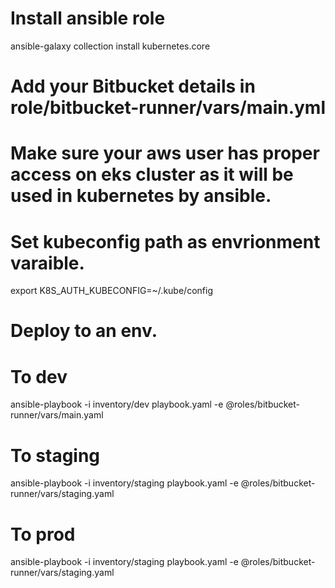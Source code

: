 # Install ansible role
ansible-galaxy collection install kubernetes.core

# Add your Bitbucket details in role/bitbucket-runner/vars/main.yml

# Make sure your aws user has proper access on eks cluster as it will be used in kubernetes by ansible.

# Set kubeconfig path as envrionment varaible.
export K8S_AUTH_KUBECONFIG=~/.kube/config

# Deploy to an env.
# To dev
ansible-playbook -i inventory/dev playbook.yaml -e @roles/bitbucket-runner/vars/main.yaml

# To staging
ansible-playbook -i inventory/staging playbook.yaml -e @roles/bitbucket-runner/vars/staging.yaml

# To prod
ansible-playbook -i inventory/staging playbook.yaml -e @roles/bitbucket-runner/vars/staging.yaml
